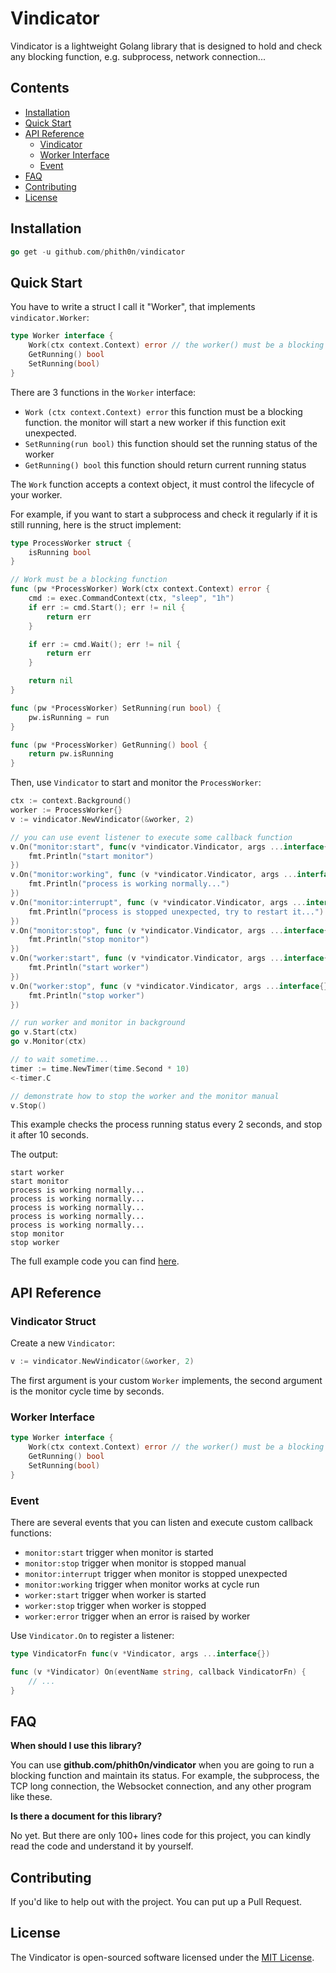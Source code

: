 # Vindicator

Vindicator is a lightweight Golang library that is designed to hold and check any blocking function, e.g. subprocess,
network connection...

## Contents

- [Installation](#installation)
- [Quick Start](#quick-start)
- [API Reference](#api-reference)
  - [Vindicator](#vindicator-struct)
  - [Worker Interface](#worker-interface)
  - [Event](#event)
- [FAQ](#faq)
- [Contributing](#contributing)
- [License](#license)

## Installation

```go
go get -u github.com/phith0n/vindicator
```

## Quick Start

You have to write a struct I call it "Worker", that implements `vindicator.Worker`:

```go
type Worker interface {
    Work(ctx context.Context) error // the worker() must be a blocking function
    GetRunning() bool
    SetRunning(bool)
}
```

There are 3 functions in the `Worker` interface:

- `Work (ctx context.Context) error` this function must be a blocking function. the monitor will start a new worker if
  this function exit unexpected.
- `SetRunning(run bool)` this function should set the running status of the worker
- `GetRunning() bool` this function should return current running status

The `Work` function accepts a context object, it must control the lifecycle of your worker.

For example, if you want to start a subprocess and check it regularly if it is still running, here is the struct
implement:

```go
type ProcessWorker struct {
    isRunning bool
}

// Work must be a blocking function
func (pw *ProcessWorker) Work(ctx context.Context) error {
    cmd := exec.CommandContext(ctx, "sleep", "1h")
    if err := cmd.Start(); err != nil {
        return err
    }

    if err := cmd.Wait(); err != nil {
        return err
    }

    return nil
}

func (pw *ProcessWorker) SetRunning(run bool) {
    pw.isRunning = run
}

func (pw *ProcessWorker) GetRunning() bool {
    return pw.isRunning
}
```

Then, use `Vindicator` to start and monitor the `ProcessWorker`:

```go
ctx := context.Background()
worker := ProcessWorker{}
v := vindicator.NewVindicator(&worker, 2)

// you can use event listener to execute some callback function
v.On("monitor:start", func(v *vindicator.Vindicator, args ...interface{}) {
    fmt.Println("start monitor")
})
v.On("monitor:working", func (v *vindicator.Vindicator, args ...interface{}) {
    fmt.Println("process is working normally...")
})
v.On("monitor:interrupt", func (v *vindicator.Vindicator, args ...interface{}) {
    fmt.Println("process is stopped unexpected, try to restart it...")
})
v.On("monitor:stop", func (v *vindicator.Vindicator, args ...interface{}) {
    fmt.Println("stop monitor")
})
v.On("worker:start", func (v *vindicator.Vindicator, args ...interface{}) {
    fmt.Println("start worker")
})
v.On("worker:stop", func (v *vindicator.Vindicator, args ...interface{}) {
    fmt.Println("stop worker")
})

// run worker and monitor in background
go v.Start(ctx)
go v.Monitor(ctx)

// to wait sometime...
timer := time.NewTimer(time.Second * 10)
<-timer.C

// demonstrate how to stop the worker and the monitor manual
v.Stop()
```

This example checks the process running status every 2 seconds, and stop it after 10 seconds.

The output:

```
start worker
start monitor
process is working normally...
process is working normally...
process is working normally...
process is working normally...
process is working normally...
stop monitor
stop worker
```

The full example code you can find [here](examples/subprocess_test.go).

## API Reference

### Vindicator Struct

Create a new `Vindicator`:

```go
v := vindicator.NewVindicator(&worker, 2)
```

The first argument is your custom `Worker` implements, the second argument is the monitor cycle time by seconds.

### Worker Interface

```go
type Worker interface {
    Work(ctx context.Context) error // the worker() must be a blocking function
    GetRunning() bool
    SetRunning(bool)
}
```

### Event

There are several events that you can listen and execute custom callback functions:

- `monitor:start` trigger when monitor is started
- `monitor:stop` trigger when monitor is stopped manual
- `monitor:interrupt` trigger when monitor is stopped unexpected
- `monitor:working` trigger when monitor works at cycle run
- `worker:start` trigger when worker is started 
- `worker:stop` trigger when worker is stopped
- `worker:error` trigger when an error is raised by worker

Use `Vindicator.On` to register a listener:

```go
type VindicatorFn func(v *Vindicator, args ...interface{})

func (v *Vindicator) On(eventName string, callback VindicatorFn) {
	// ...
}
```

## FAQ

**When should I use this library?**

You can use **github.com/phith0n/vindicator** when you are going to run a blocking function and maintain its status. For example, the subprocess, the TCP long connection, the Websocket connection, and any other program like these.

**Is there a document for this library?**

No yet. But there are only 100+ lines code for this project, you can kindly read the code and understand it by yourself.

## Contributing

If you'd like to help out with the project. You can put up a Pull Request.

## License

The Vindicator is open-sourced software licensed under the [MIT License](LICENSE).
